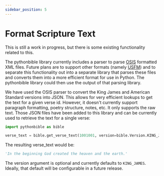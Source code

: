 ```yaml
---
sidebar_position: 5
---
```


# Format Scripture Text

This is still a work in progress, but there is some existing functionality related to this.

The pythonbible library currently includes a parser to parse [OSIS](https://ebible.org/osis/) formatted XML files. Future plans are to support other formats (namely [USFM](https://paratext.org/usfm/)) and to separate this functionality out into a separate library that parses these files and converts them into a more efficient format for use in Python. The pythonbible library could then use the output of that parsing library.

We have used the OSIS parser to convert the King James and American Standard versions into JSON. This allows for very efficient lookups to get the text for a given verse id. However, it doesn't currently support paragraph formatting, poetry structure, notes, etc. It only supports the raw text. Those JSON files have been added to this library and can be currently used to retrieve the text for a single verse:

```python
import pythonbible as bible

verse_text = bible.get_verse_text(1001001, version=bible.Version.KING_JAMES)
```

The resulting verse_text would be:

```python
'In the beginning God created the heaven and the earth.'
```

The version argument is optional and currently defaults to ``KING_JAMES``. Ideally, that default will be configurable in a future release.